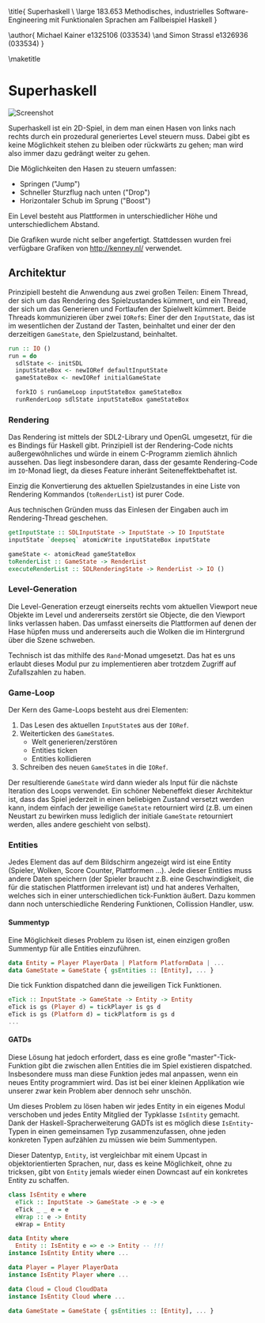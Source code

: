 \title{
Superhaskell \\
\large 183.653 Methodisches, industrielles Software-Engineering mit Funktionalen Sprachen am Fallbeispiel Haskell
}

\author{
Michael Kainer e1325106 (033534)
\and
Simon Strassl e1326936 (033534)
}

\maketitle

# Superhaskell

![Screenshot](screen.png)

Superhaskell ist ein 2D-Spiel, in dem man einen Hasen von links nach rechts
durch ein prozedural generiertes Level steuern muss. Dabei gibt es keine
Möglichkeit stehen zu bleiben oder rückwärts zu gehen; man wird also immer
dazu gedrängt weiter zu gehen.

Die Möglichkeiten den Hasen zu steuern umfassen:

- Springen ("Jump")
- Schneller Sturzflug nach unten ("Drop")
- Horizontaler Schub im Sprung ("Boost")

Ein Level besteht aus Plattformen in unterschiedlicher Höhe und
unterschiedlichem Abstand.

Die Grafiken wurde nicht selber angefertigt. Stattdessen wurden frei verfügbare
Grafiken von http://kenney.nl/ verwendet.

## Architektur

Prinzipiell besteht die Anwendung aus zwei großen Teilen: Einem Thread, der sich
um das Rendering des Spielzustandes kümmert, und ein Thread, der sich um das
Generieren und Fortlaufen der Spielwelt kümmert. Beide Threads kommunizieren
über zwei `IORef`s: Einer der den `InputState`, das ist im wesentlichen der
Zustand der Tasten, beinhaltet und einer der den derzeitigen `GameState`, den
Spielzustand, beinhaltet.

```haskell
run :: IO ()
run = do
  sdlState <- initSDL
  inputStateBox <- newIORef defaultInputState
  gameStateBox <- newIORef initialGameState

  forkIO $ runGameLoop inputStateBox gameStateBox
  runRenderLoop sdlState inputStateBox gameStateBox
```

### Rendering

Das Rendering ist mittels der SDL2-Library und OpenGL umgesetzt, für die es Bindings für
Haskell gibt. Prinzipiell ist der Rendering-Code nichts außergewöhnliches und
würde in einem C-Programm ziemlich ähnlich aussehen. Das liegt insbesondere
daran, dass der gesamte Rendering-Code im `IO`-Monad liegt, da dieses Feature
inheränt Seiteneffektbehaftet ist.

Einzig die Konvertierung des aktuellen Spielzustandes in eine Liste von
Rendering Kommandos (`toRenderList`) ist purer Code.

Aus technischen Gründen muss das Einlesen der Eingaben auch im Rendering-Thread
geschehen.

```haskell
getInputState :: SDLInputState -> InputState -> IO InputState
inputState `deepseq` atomicWrite inputStateBox inputState

gameState <- atomicRead gameStateBox
toRenderList :: GameState -> RenderList
executeRenderList :: SDLRenderingState -> RenderList -> IO ()
```

### Level-Generation

Die Level-Generation erzeugt einerseits rechts vom aktuellen Viewport neue
Objekte im Level und andererseits zerstört sie Objecte, die den Viewport
links verlassen haben. Das umfasst einerseits die Plattformen auf denen der Hase
hüpfen muss und andererseits auch die Wolken die im Hintergrund über die Szene
schweben.

Technisch ist das mithilfe des `Rand`-Monad umgesetzt. Das hat es uns erlaubt
dieses Modul pur zu implementieren aber trotzdem Zugriff auf Zufallszahlen
zu haben.

### Game-Loop

Der Kern des Game-Loops besteht aus drei Elementen:

1. Das Lesen des aktuellen `InputState`s aus der `IORef`.
2. Weiterticken des `GameState`s.
    * Welt generieren/zerstören
    * Entities ticken
    * Entities kollidieren
3. Schreiben des neuen `GameState`s in die `IORef`.

Der resultierende `GameState` wird dann wieder als Input für die nächste Iteration des Loops verwendet.
Ein schöner Nebeneffekt dieser Architektur ist, dass das Spiel jederzeit in einen beliebigen Zustand versetzt werden kann, indem einfach der jeweilige `GameState` retourniert wird (z.B. um einen Neustart zu bewirken muss lediglich der initiale `GameState` retourniert werden, alles andere geschieht von selbst).

### Entities

Jedes Element das auf dem Bildschirm angezeigt wird ist eine Entity (Spieler, Wolken, Score Counter, Plattformen ...).
Jede dieser Entities muss andere Daten speichern (der Spieler braucht z.B. eine Geschwindigkeit, die für die statischen Plattformen irrelevant ist) und hat anderes Verhalten, welches sich in einer unterschiedlichen tick-Funktion äußert.
Dazu kommen dann noch unterschiedliche Rendering Funktionen, Collission Handler, usw.

#### Summentyp

Eine Möglichkeit dieses Problem zu lösen ist, einen einzigen großen Summentyp für alle Entities einzuführen.
```haskell
data Entity = Player PlayerData | Platform PlatformData | ...
data GameState = GameState { gsEntities :: [Entity], ... }
```

Die tick Funktion dispatched dann die jeweiligen Tick Funktionen.
```haskell
eTick :: InputState -> GameState -> Entity -> Entity
eTick is gs (Player d) = tickPlayer is gs d
eTick is gs (Platform d) = tickPlatform is gs d
...
```


#### GATDs

Diese Lösung hat jedoch erfordert, dass es eine große "master"-Tick-Funktion gibt
die zwischen allen Entities die im Spiel existieren dispatched. Insbesondere muss man diese
Funktion jedes mal anpassen, wenn ein neues Entity programmiert wird. Das ist
bei einer kleinen Applikation wie unserer zwar kein Problem aber dennoch sehr
unschön.

Um dieses Problem zu lösen haben wir jedes Entity in ein eigenes Modul verschoben
und jedes Entity Mitglied der Typklasse `IsEntity` gemacht. Dank der Haskell-Spracherweiterung
GADTs ist es möglich diese `IsEntity`-Typen in einen gemeinsamen Typ zusammenzufassen,
ohne jeden konkreten Typen aufzählen zu müssen wie beim Summentypen.

Dieser Datentyp, `Entity`, ist vergleichbar mit einem Upcast in objektorientierten
Sprachen, nur, dass es keine Möglichkeit, ohne zu tricksen, gibt von `Entity`
jemals wieder einen Downcast auf ein konkretes Entity zu schaffen.

```haskell
class IsEntity e where
  eTick :: InputState -> GameState -> e -> e
  eTick _ _ e = e
  eWrap :: e -> Entity
  eWrap = Entity

data Entity where
  Entity :: IsEntity e => e -> Entity -- !!!
instance IsEntity Entity where ...

data Player = Player PlayerData
instance IsEntity Player where ...

data Cloud = Cloud CloudData
instance IsEntity Cloud where ...

data GameState = GameState { gsEntities :: [Entity], ... }
```
